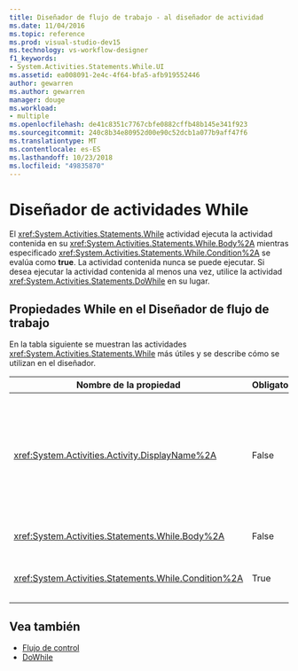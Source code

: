 ```yaml
---
title: Diseñador de flujo de trabajo - al diseñador de actividad
ms.date: 11/04/2016
ms.topic: reference
ms.prod: visual-studio-dev15
ms.technology: vs-workflow-designer
f1_keywords:
- System.Activities.Statements.While.UI
ms.assetid: ea008091-2e4c-4f64-bfa5-afb919552446
author: gewarren
ms.author: gewarren
manager: douge
ms.workload:
- multiple
ms.openlocfilehash: de41c8351c7767cbfe0882cffb48b145e341f923
ms.sourcegitcommit: 240c8b34e80952d00e90c52dcb1a077b9aff47f6
ms.translationtype: MT
ms.contentlocale: es-ES
ms.lasthandoff: 10/23/2018
ms.locfileid: "49835870"
---
```

# <a name="while-activity-designer"></a>Diseñador de actividades While

El <xref:System.Activities.Statements.While> actividad ejecuta la actividad contenida en su <xref:System.Activities.Statements.While.Body%2A> mientras especificado <xref:System.Activities.Statements.While.Condition%2A> se evalúa como **true**. La actividad contenida nunca se puede ejecutar. Si desea ejecutar la actividad contenida al menos una vez, utilice la actividad <xref:System.Activities.Statements.DoWhile> en su lugar.

## <a name="while-properties-in-workflow-designer"></a>Propiedades While en el Diseñador de flujo de trabajo

En la tabla siguiente se muestran las actividades <xref:System.Activities.Statements.While> más útiles y se describe cómo se utilizan en el diseñador.

|Nombre de la propiedad|Obligatorio|Uso|
|-|--------------|-|
|<xref:System.Activities.Activity.DisplayName%2A>|False|Especifica el nombre descriptivo del diseñador de actividades <xref:System.Activities.Statements.While> en el encabezado. El valor predeterminado es While. El valor puede modificarse en el **propiedades** ventana o directamente en el encabezado del Diseñador de actividad.<br /><br /> Aunque el valor de la propiedad <xref:System.Activities.Activity.DisplayName%2A> no sea obligatorio, el procedimiento recomendado es usar uno.|
|<xref:System.Activities.Statements.While.Body%2A>|False|Contiene la actividad para ejecutar mientras la <xref:System.Activities.Statements.While.Condition%2A> se evalúa como **true**.|
|<xref:System.Activities.Statements.While.Condition%2A>|True|Contiene la expresión de Visual Basic que se evalúa para determinar si la actividad en el <xref:System.Activities.Statements.While.Body%2A> se ejecuta.|

## <a name="see-also"></a>Vea también

- [Flujo de control](../workflow-designer/control-flow-activity-designers.md)
- [DoWhile](../workflow-designer/dowhile-activity-designer.md)